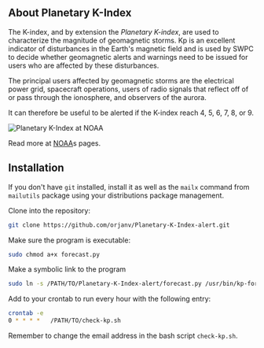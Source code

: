 ## About Planetary K-Index
The K-index, and by extension the *Planetary K-index*, are used to characterize the magnitude of geomagnetic storms. Kp is an excellent indicator of disturbances in the Earth's magnetic field and is used by SWPC to decide whether geomagnetic alerts and warnings need to be issued for users who are affected by these disturbances.

The principal users affected by geomagnetic storms are the electrical power grid, spacecraft operations, users of radio signals that reflect off of or pass through the ionosphere, and observers of the aurora.

It can therefore be useful to be alerted if the K-index reach 4, 5, 6, 7, 8, or 9.

![](http://services.swpc.noaa.gov/images/planetary-k-index.gif "Planetary K-Index at NOAA")

Read more at [NOAA](http://www.swpc.noaa.gov/products/planetary-k-index)s pages.

## Installation
If you don't have `git` installed, install it as well as the `mailx` command from `mailutils` package using your distributions package management.

Clone into the repository:

```bash
git clone https://github.com/orjanv/Planetary-K-Index-alert.git
```

Make sure the program is executable:
```bash
sudo chmod a+x forecast.py
``` 

Make a symbolic link to the program
```bash
sudo ln -s /PATH/TO/Planetary-K-Index-alert/forecast.py /usr/bin/kp-forecast
```

Add to your crontab to run every hour with the following entry:

```bash
crontab -e
0 * * * *	/PATH/TO/check-kp.sh
```

Remember to change the email address in the bash script `check-kp.sh`.